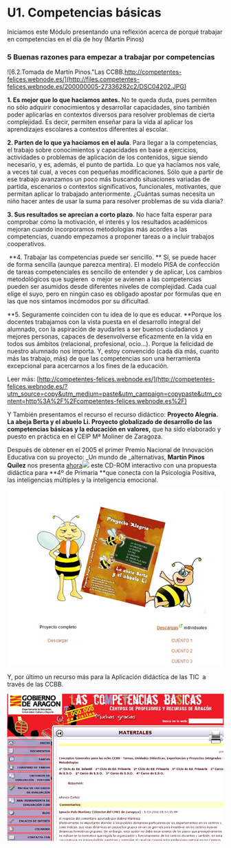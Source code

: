 # U1. Competencias básicas

Iniciamos este Módulo presentando una reflexión acerca de porqué trabajar en competencias en el día de hoy (Martín Pinos)

### 5 Buenas razones para empezar a trabajar por competencias

![6.2.Tomada de Martín Pinos."Las CCBB.http://competentes-felices.webnode.es/](http://files.competentes-felices.webnode.es/200000005-27336282c2/DSC04202.JPG)

**1\. Es mejor que lo que hacíamos antes.** No te queda duda, pues permiten no sólo adquirir conocimientos y desarrollar capacidades, sino también poder aplicarlas en contextos diversos para resolver problemas de cierta complejidad. Es decir, permiten enseñar para la vida al aplicar los aprendizajes escolares a contextos diferentes al escolar.

**2\. Parten de lo que ya hacíamos en el aula**. Para llegar a la competencias, el trabajo sobre conocimientos y capacidades en base a ejercicios, actividades o problemas de aplicación de los contenidos, sigue siendo necesario, y es, además, el punto de partida. Lo que ya hacíamos nos vale, a veces tal cual, a veces con pequeñas modificaciones. Sólo que a partir de ese trabajo avanzamos un poco más buscando situaciones variadas de partida, escenarios o contextos significativos, funcionales, motivantes, que permitan aplicar lo trabajado anteriormente. ¿Cuántas sumas necesita un niño hacer antes de usar la suma para resolver problemas de su vida diaria?

**3\. Sus resultados se aprecian a corto plazo**. No hace falta esperar para comprobar cómo la motivación, el interés y los resultados académicos mejoran cuando incorporamos metodologías más acordes a las competencias, cuando empezamos a proponer tareas o a incluir trabajos cooperativos.

 **4\. Trabajar las competencias puede ser sencillo. ** Sí, se puede hacer de forma sencilla (aunque parezca mentira). El modelo PISA de confección de tareas competenciales es sencillo de entender y de aplicar, Los cambios metodológicos que sugieren  o mejor se avienen a las competencias pueden ser asumidos desde diferentes niveles de complejidad. Cada cual elige el suyo, pero en ningún caso es obligado apostar por fórmulas que en las que nos sintamos incómodos por su dificultad.

**5\. Seguramente coinciden con tu idea de lo que es educar. **Porque los docentes trabajamos con la vista puesta en el desarrollo integral del alumnado, con la aspiración de ayudarles a ser buenos ciudadanos y mejores personas, capaces de desenvolverse eficazmente en la vida en todos sus ámbitos (relacional, profesional, ocio...). Porque la felicidad de nuestro alumnado nos importa. Y, estoy convencido (cada día más, cuanto más las trabajo, más) de que las competencias son una herramienta excepcional para acercarnos a los fines de la educación.

  
  
Leer más: [http://competentes-felices.webnode.es/](http://competentes-felices.webnode.es/?utm_source=copy&utm_medium=paste&utm_campaign=copypaste&utm_content=http%3A%2F%2Fcompetentes-felices.webnode.es%2F)  

Y También presentamos el recurso el recurso didáctico: **Proyecto Alegría. La abeja Berta y el abuelo Li. Proyecto globalizado de desarrollo de las competencias básicas y la educación en valores,** que ha sido elaborado y puesto en práctica en el CEIP Mª Moliner de Zaragoza.  
  
Después de obtener en el 2005 el primer Premio Nacional de Innovación Educativa con su proyecto: _Un mundo de _alternativas, **Martín Pinos Quílez** nos presenta [ahora![](http://cdncache3-a.akamaihd.net/items/it/img/arrow-10x10.png)](http://www.cpr1.es/web/index.php/proyecto-alegria# "Click to Continue > by Text-Enhance") este CD-ROM interactivo con una propuesta didáctica para **4º de Primaria **que conecta con la Psicología Positiva, las inteligencias múltiples y la inteligencia emocional.

[![6.3.Captura pantalla.](img/capturadacuento.jpg)](http://www.cpr1.es/web/index.php/proyecto-alegria)

Y, por último un recurso más para la Aplicación didáctica de las TIC  a través de las CCBB.

[![6.4.Captura pantalla](img/capturadaCCbbcpr.jpg)](http://www.catedu.es/competenciasbasicas/index.php)

